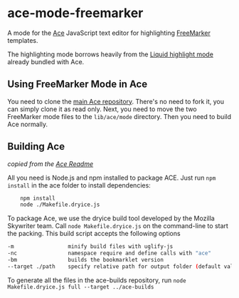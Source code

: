 ace-mode-freemarker
===================

A mode for the [Ace](http://ace.ajax.org/) JavaScript text editor for highlighting [FreeMarker](http://freemarker.sourceforge.net/) templates.

The highlighting mode borrows heavily from the [Liquid highlight mode](https://github.com/ajaxorg/ace/blob/master/lib/ace/mode/liquid_highlight_rules.js) already bundled with Ace.

Using FreeMarker Mode in Ace
----------------------

You need to clone the [main Ace repository](https://github.com/ajaxorg/ace). There's no need to fork it, you can simply clone it as read only. Next, you need to move the two FreeMarker mode files to the `lib/ace/mode` directory. Then you need to build Ace normally.

Building Ace
------------

*copied from the [Ace Readme](https://github.com/ajaxorg/ace/blob/master/Readme.md)*

All you need is Node.js and npm installed to package ACE. Just run `npm install` in the ace folder to install dependencies:

```bash
    npm install
    node ./Makefile.dryice.js
```

To package Ace, we use the dryice build tool developed by the Mozilla Skywriter team. Call `node Makefile.dryice.js` on the command-line to start the packing. This build script accepts the following options

```bash
-m                 minify build files with uglify-js          
-nc                namespace require and define calls with "ace"
-bm                builds the bookmarklet version
--target ./path    specify relative path for output folder (default value is "./build")
```

To generate all the files in the ace-builds repository, run `node Makefile.dryice.js full --target ../ace-builds`